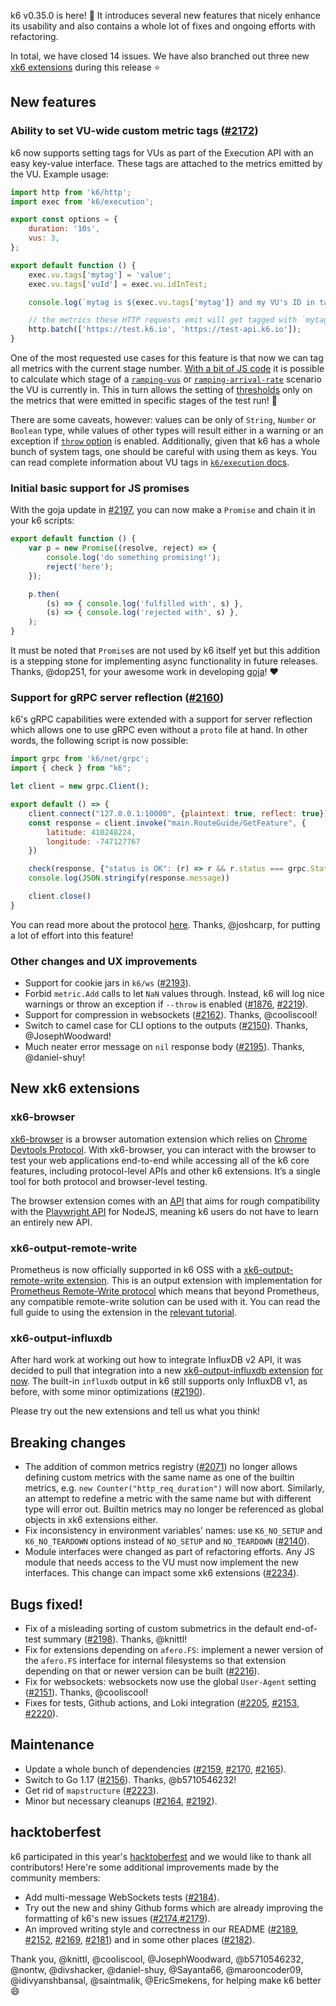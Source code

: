 k6 v0.35.0 is here! :tada: It introduces several new features that nicely enhance its usability and also contains a whole lot of fixes and ongoing efforts with refactoring.

In total, we have closed 14 issues. We have also branched out three new [xk6 extensions](https://k6.io/docs/misc/k6-extensions/) during this release :star:

## New features

### Ability to set VU-wide custom metric tags ([#2172](https://github.com/grafana/k6/pull/2172))

k6 now supports setting tags for VUs as part of the Execution API with an easy key-value interface. These tags are attached to the metrics emitted by the VU. Example usage:

```js
import http from 'k6/http';
import exec from 'k6/execution';

export const options = {
    duration: '10s',
    vus: 3,
};

export default function () {
    exec.vu.tags['mytag'] = 'value';
    exec.vu.tags['vuId'] = exec.vu.idInTest;

    console.log(`mytag is ${exec.vu.tags['mytag']} and my VU's ID in tags ${exec.vu.tags['vuId']}`);

    // the metrics these HTTP requests emit will get tagged with `mytag` and `vuId`:
    http.batch(['https://test.k6.io', 'https://test-api.k6.io']);
}
```

One of the most requested use cases for this feature is that now we can tag all metrics with the current stage number. [With a bit of JS code](https://github.com/grafana/k6/issues/796#issuecomment-959396841) it is possible to calculate which stage of a [`ramping-vus`](https://k6.io/docs/using-k6/scenarios/executors/ramping-vus/) or [`ramping-arrival-rate`](https://k6.io/docs/using-k6/scenarios/executors/ramping-arrival-rate/) scenario the VU is currently in. This in turn allows the setting of [thresholds](https://k6.io/docs/using-k6/thresholds/) only on the metrics that were emitted in specific stages of the test run! :tada:

There are some caveats, however: values can be only of `String`, `Number` or `Boolean` type, while values of other types will result either in a warning or an exception if [`throw` option](https://k6.io/docs/using-k6/options/#throw) is enabled. Additionally, given that k6 has a whole bunch of system tags, one should be careful with using them as keys. You can read complete information about VU tags in [`k6/execution` docs](https://k6.io/docs/javascript-api/k6-execution/#vu).

### Initial basic support for JS promises

With the goja update in [#2197](https://github.com/grafana/k6/pull/2197), you can now make a `Promise` and chain it in your k6 scripts:

```js
export default function () {
    var p = new Promise((resolve, reject) => {
        console.log('do something promising!');
        reject('here');
    });

    p.then(
        (s) => { console.log('fulfilled with', s) },
        (s) => { console.log('rejected with', s) },
    );
}
```

It must be noted that `Promise`s are not used by k6 itself yet but this addition is a stepping stone for implementing async functionality in future releases. Thanks, @dop251, for your awesome work in developing [goja](https://github.com/dop251/goja)! :heart:

### Support for gRPC server reflection ([#2160](https://github.com/grafana/k6/pull/2160))

k6's gRPC capabilities were extended with a support for server reflection which allows one to use gRPC even without a `proto` file at hand. In other words, the following script is now possible:

```js
import grpc from 'k6/net/grpc';
import { check } from "k6";

let client = new grpc.Client();

export default () => {
	client.connect("127.0.0.1:10000", {plaintext: true, reflect: true})
	const response = client.invoke("main.RouteGuide/GetFeature", {
		latitude: 410248224,
		longitude: -747127767
	})

	check(response, {"status is OK": (r) => r && r.status === grpc.StatusOK});
	console.log(JSON.stringify(response.message))

	client.close()
}
```

You can read more about the protocol [here](https://github.com/grpc/grpc/blob/master/doc/server-reflection.md). Thanks, @joshcarp, for putting a lot of effort into this feature!

### Other changes and UX improvements

- Support for cookie jars in `k6/ws` ([#2193](https://github.com/grafana/k6/pull/2193)).
- Forbid `metric.Add` calls to let `NaN` values through. Instead, k6 will log nice warnings or throw an exception if `--throw` is enabled ([#1876](https://github.com/grafana/k6/pull/1876), [#2219](https://github.com/grafana/k6/pull/2219)).
- Support for compression in websockets ([#2162](https://github.com/grafana/k6/pull/2162)). Thanks, @cooliscool!
- Switch to camel case for CLI options to the outputs ([#2150](https://github.com/grafana/k6/pull/2150)). Thanks, @JosephWoodward!
- Much neater error message on `nil` response body ([#2195](https://github.com/grafana/k6/pull/2195)). Thanks, @daniel-shuy!

## New xk6 extensions

### xk6-browser

[xk6-browser](https://github.com/grafana/xk6-browser) is a browser automation extension which relies on [Chrome Devtools Protocol](https://chromedevtools.github.io/devtools-protocol/). With xk6-browser, you can interact with the browser to test your web applications end-to-end while accessing all of the k6 core features, including protocol-level APIs and other k6 extensions. It’s a single tool for both protocol and browser-level testing.

The browser extension comes with an [API](https://k6.io/docs/javascript-api/k6-x-browser/) that aims for rough compatibility with the [Playwright API](https://playwright.dev/docs/api/class-playwright) for NodeJS, meaning k6 users do not have to learn an entirely new API.

### xk6-output-remote-write

Prometheus is now officially supported in k6 OSS with a [xk6-output-remote-write extension](https://github.com/grafana/xk6-output-prometheus-remote). This is an output extension with implementation for [Prometheus Remote-Write protocol](https://docs.google.com/document/d/1LPhVRSFkGNSuU1fBd81ulhsCPR4hkSZyyBj1SZ8fWOM/edit#heading=h.3p42p5s8n0ui) which means that beyond Prometheus, any compatible remote-write solution can be used with it. You can read the full guide to using the extension in the [relevant tutorial](https://k6.io/docs/results-visualization/prometheus/).

### xk6-output-influxdb

After hard work at working out how to integrate InfluxDB v2 API, it was decided to pull that integration into a new [xk6-output-influxdb extension](https://github.com/grafana/xk6-output-influxdb) [for now](https://github.com/grafana/k6/issues/1730#issuecomment-964239639). The built-in `influxdb` output in k6 still supports only InfluxDB v1, as before, with some minor optimizations ([#2190](https://github.com/grafana/k6/pull/2190)).

Please try out the new extensions and tell us what you think!

## Breaking changes

- The addition of common metrics registry ([#2071](https://github.com/grafana/k6/pull/2071)) no longer allows defining custom metrics with the same name as one of the builtin metrics, e.g. `new Counter("http_req_duration")` will now abort. Similarly, an attempt to redefine a metric with the same name but with different type will error out. Builtin metrics may no longer be referenced as global objects in xk6 extensions either.
- Fix inconsistency in environment variables' names: use `K6_NO_SETUP` and `K6_NO_TEARDOWN` options instead of `NO_SETUP` and `NO_TEARDOWN` ([#2140](https://github.com/grafana/k6/pull/2140)).
- Module interfaces were changed as part of refactoring efforts. Any JS module that needs access to the VU must now implement the new interfaces. This change can impact some xk6 extensions ([#2234](https://github.com/grafana/k6/pull/2234)).

## Bugs fixed!

- Fix of a misleading sorting of custom submetrics in the default end-of-test summary ([#2198](https://github.com/grafana/k6/pull/2198)). Thanks, @knittl!
- Fix for extensions depending on `afero.FS`: implement a newer version of the `afero.FS` interface for internal filesystems so that extension depending on that or newer version can be built ([#2216](https://github.com/grafana/k6/pull/2216)).
- Fix for websockets: websockets now use the global `User-Agent` setting ([#2151](https://github.com/grafana/k6/pull/2151)). Thanks, @cooliscool!
- Fixes for tests, Github actions, and Loki integration ([#2205](https://github.com/grafana/k6/pull/2205), [#2153](https://github.com/grafana/k6/pull/2153), [#2220](https://github.com/grafana/k6/pull/2220)).

## Maintenance

- Update a whole bunch of dependencies ([#2159](https://github.com/grafana/k6/pull/2159), [#2170](https://github.com/grafana/k6/pull/2170), [#2165](https://github.com/grafana/k6/pull/2165)).
- Switch to Go 1.17 ([#2156](https://github.com/grafana/k6/pull/2156)). Thanks, @b5710546232!
- Get rid of `mapstructure` ([#2223](https://github.com/grafana/k6/pull/2223)).
- Minor but necessary cleanups ([#2164](https://github.com/grafana/k6/pull/2164), [#2192](https://github.com/grafana/k6/pull/2192)).

## hacktoberfest

k6 participated in this year's [hacktoberfest](https://github.com/grafana/k6/issues?q=is%3Aissue+label%3Ahacktoberfest+is%3Aclosed+milestone%3Av0.35.0) and we would like to thank all contributors! Here're some additional improvements made by the community members:

- Add multi-message WebSockets tests ([#2184](https://github.com/grafana/k6/pull/2184)).
- Try out the new and shiny Github forms which are already improving the formatting of k6's new issues ([#2174](https://github.com/grafana/k6/pull/2174),[#2179](https://github.com/grafana/k6/pull/2179)).
- An improved writing style and correctness in our README ([#2189](https://github.com/grafana/k6/pull/2189), [#2152](https://github.com/grafana/k6/pull/2152), [#2169](https://github.com/grafana/k6/pull/2169), [#2181](https://github.com/grafana/k6/pull/2181)) and in some other places ([#2182](https://github.com/grafana/k6/pull/2182)).

Thank you, @knittl, @cooliscool, @JosephWoodward, @b5710546232, @nontw, @divshacker, @daniel-shuy, @Sayanta66, @marooncoder09, @idivyanshbansal, @saintmalik, @EricSmekens, for helping make k6 better :smile:
